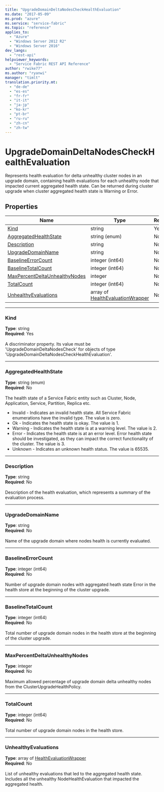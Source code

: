 ```yaml
---
title: "UpgradeDomainDeltaNodesCheckHealthEvaluation"
ms.date: "2017-05-09"
ms.prod: "azure"
ms.service: "service-fabric"
ms.topic: "reference"
applies_to: 
  - "Azure"
  - "Windows Server 2012 R2"
  - "Windows Server 2016"
dev_langs: 
  - "rest-api"
helpviewer_keywords: 
  - "Service Fabric REST API Reference"
author: "rwike77"
ms.author: "ryanwi"
manager: "timlt"
translation.priority.mt: 
  - "de-de"
  - "es-es"
  - "fr-fr"
  - "it-it"
  - "ja-jp"
  - "ko-kr"
  - "pt-br"
  - "ru-ru"
  - "zh-cn"
  - "zh-tw"
---
```

# UpgradeDomainDeltaNodesCheckHealthEvaluation

Represents health evaluation for delta unhealthy cluster nodes in an upgrade domain, containing health evaluations for each unhealthy node that impacted current aggregated health state.
Can be returned during cluster upgrade when cluster aggregated health state is Warning or Error.


## Properties
| Name | Type | Required |
| --- | --- | --- |
| [Kind](#kind) | string | Yes |
| [AggregatedHealthState](#aggregatedhealthstate) | string (enum) | No |
| [Description](#description) | string | No |
| [UpgradeDomainName](#upgradedomainname) | string | No |
| [BaselineErrorCount](#baselineerrorcount) | integer (int64) | No |
| [BaselineTotalCount](#baselinetotalcount) | integer (int64) | No |
| [MaxPercentDeltaUnhealthyNodes](#maxpercentdeltaunhealthynodes) | integer | No |
| [TotalCount](#totalcount) | integer (int64) | No |
| [UnhealthyEvaluations](#unhealthyevaluations) | array of [HealthEvaluationWrapper](sfclient-v56-model-healthevaluationwrapper.md) | No |

____
### Kind
__Type__: string <br/>
__Required__: Yes <br/>
<br/>
A discriminator property. Its value must be 'UpgradeDomainDeltaNodesCheck' for objects of type 'UpgradeDomainDeltaNodesCheckHealthEvaluation'.

____
### AggregatedHealthState
__Type__: string (enum) <br/>
__Required__: No<br/>
<br/>
The health state of a Service Fabric entity such as Cluster, Node, Application, Service, Partition, Replica etc.

  - Invalid - Indicates an invalid health state. All Service Fabric enumerations have the invalid type. The value is zero.
  - Ok - Indicates the health state is okay. The value is 1.
  - Warning - Indicates the health state is at a warning level. The value is 2.
  - Error - Indicates the health state is at an error level. Error health state should be investigated, as they can impact the correct functionality of the cluster. The value is 3.
  - Unknown - Indicates an unknown health status. The value is 65535.


____
### Description
__Type__: string <br/>
__Required__: No<br/>
<br/>
Description of the health evaluation, which represents a summary of the evaluation process.

____
### UpgradeDomainName
__Type__: string <br/>
__Required__: No<br/>
<br/>
Name of the upgrade domain where nodes health is currently evaluated.

____
### BaselineErrorCount
__Type__: integer (int64) <br/>
__Required__: No<br/>
<br/>
Number of upgrade domain nodes with aggregated heath state Error in the health store at the beginning of the cluster upgrade.

____
### BaselineTotalCount
__Type__: integer (int64) <br/>
__Required__: No<br/>
<br/>
Total number of upgrade domain nodes in the health store at the beginning of the cluster upgrade.

____
### MaxPercentDeltaUnhealthyNodes
__Type__: integer <br/>
__Required__: No<br/>
<br/>
Maximum allowed percentage of upgrade domain delta unhealthy nodes from the ClusterUpgradeHealthPolicy.

____
### TotalCount
__Type__: integer (int64) <br/>
__Required__: No<br/>
<br/>
Total number of upgrade domain nodes in the health store.

____
### UnhealthyEvaluations
__Type__: array of [HealthEvaluationWrapper](sfclient-v56-model-healthevaluationwrapper.md) <br/>
__Required__: No<br/>
<br/>
List of unhealthy evaluations that led to the aggregated health state. Includes all the unhealthy NodeHealthEvaluation that impacted the aggregated health.

